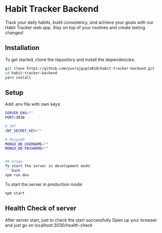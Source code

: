 # Habit Tracker Backend

Track your daily habits, build consistency, and achieve your goals with our Habit Tracker web app. Stay on top of your routines and create lasting changes! 



## Installation
To get started, clone the repository and install the dependencies:

```sh
git clone https://github.com/yuvrajgupta010/habit-tracker-backend.git
cd habit-tracker-backend
yarn install
```

## Setup
Add .env file with own keys:
```bash
SERVER_ENV=""
PORT=3030

# JWT
JWT_SECRET_KEY=""

# MongoDB
MONGO_DB_USERNAME=""
MONGO_DB_PASSWORD=""


## Usage
To start the server in development mode:
```bash
npm run dev
```

To start the server in production mode:
```bash
npm start
```

## Health Check of server
After server start, just to check the start successfully 
Open up your browser and just go on localhost:3030/health-check
